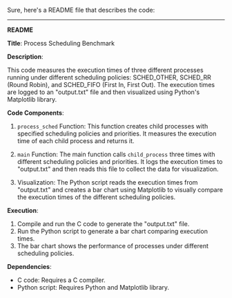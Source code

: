 Sure, here's a README file that describes the code:

---

**README**

**Title**: Process Scheduling Benchmark

**Description**:

This code measures the execution times of three different processes running under different scheduling policies: SCHED_OTHER, SCHED_RR (Round Robin), and SCHED_FIFO (First In, First Out). The execution times are logged to an "output.txt" file and then visualized using Python's Matplotlib library.

**Code Components**:

1. `process_sched` Function: This function creates child processes with specified scheduling policies and priorities. It measures the execution time of each child process and returns it.

2. `main` Function: The main function calls `child_process` three times with different scheduling policies and priorities. It logs the execution times to "output.txt" and then reads this file to collect the data for visualization.

3. Visualization: The Python script reads the execution times from "output.txt" and creates a bar chart using Matplotlib to visually compare the execution times of the different scheduling policies.

**Execution**:

1. Compile and run the C code to generate the "output.txt" file.
2. Run the Python script to generate a bar chart comparing execution times.
3. The bar chart shows the performance of processes under different scheduling policies.

**Dependencies**:

- C code: Requires a C compiler.
- Python script: Requires Python and Matplotlib library.